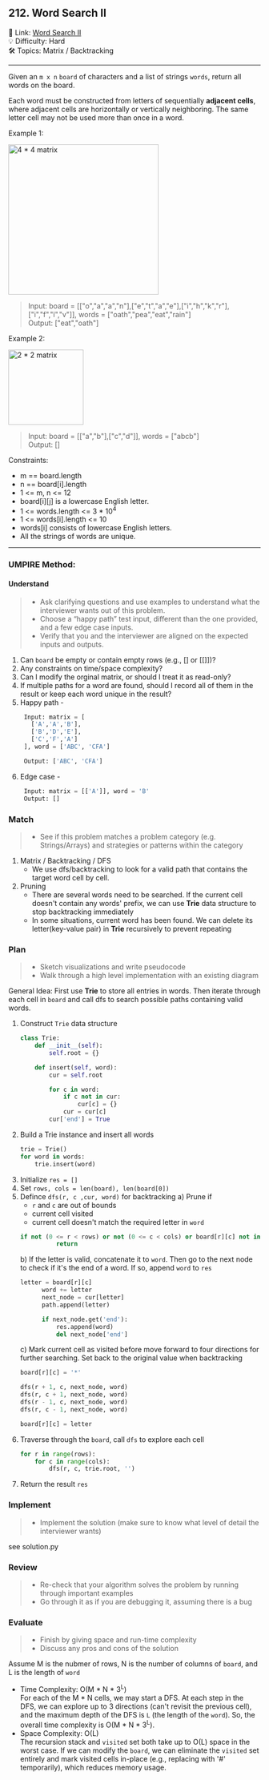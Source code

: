 ## 212. Word Search II
🔗 Link: [Word Search II](https://leetcode.com/problems/word-search-ii/description/)<br>
💡 Difficulty: Hard<br>
🛠️ Topics: Matrix / Backtracking<br>

<hr>

Given an `m x n` `board` of characters and a list of strings `words`, return all words on the board.

Each word must be constructed from letters of sequentially **adjacent cells**, where adjacent cells are horizontally or vertically neighboring. The same letter cell may not be used more than once in a word.<br>


Example 1:

<img src="https://github.com/user-attachments/assets/f9ea27d2-e743-4a92-a253-6d8cea332db7" alt="4 * 4 matrix" width="300" />

>Input: board = [["o","a","a","n"],["e","t","a","e"],["i","h","k","r"],["i","f","l","v"]], words = ["oath","pea","eat","rain"]<br>
Output: ["eat","oath"]<br>


Example 2:<br>

<img src="https://github.com/user-attachments/assets/de36ac7f-4b18-49f8-8549-58293f209650" alt="2 * 2 matrix" width="150"/>

>Input: board = [["a","b"],["c","d"]], words = ["abcb"]<br>
Output: []<br>


Constraints:<br>

- m == board.length
- n == board[i].length
- 1 <= m, n <= 12
- board[i][j] is a lowercase English letter.
- 1 <= words.length <= 3 * 10<sup>4</sup>
- 1 <= words[i].length <= 10
- words[i] consists of lowercase English letters.
- All the strings of words are unique.

<hr>

### UMPIRE Method:
#### Understand

> - Ask clarifying questions and use examples to understand what the interviewer wants out of this problem.
> - Choose a “happy path” test input, different than the one provided, and a few edge case inputs. 
> - Verify that you and the interviewer are aligned on the expected inputs and outputs.
1. Can `board` be empty or contain empty rows (e.g., [] or [[]])?<br>
2. Any constraints on time/space complexity?<br>
3. Can I modify the orginal matrix, or should I treat it as read-only?
4. If multiple paths for a word are found, should I record all of them in the result or keep each word unique in the result?
5. Happy path -
   ```python
    Input: matrix = [
      ['A','A','B'],
      ['B','D','E'],
      ['C','F','A']
    ], word = ['ABC', 'CFA']

    Output: ['ABC', 'CFA']

   ```
6. Edge case -
   ```python
    Input: matrix = [['A']], word = 'B'
    Output: []
   ```

### Match
> - See if this problem matches a problem category (e.g. Strings/Arrays) and strategies or patterns within the category
1. Matrix / Backtracking / DFS
   - We use dfs/backtracking to look for a valid path that contains the target word cell by cell.
2. Pruning
   - There are several words need to be searched. If the current cell doesn't contain any words' prefix, we can use **Trie** data structure to stop backtracking immediately 
   - In some situations, current word has been found. We can delete its letter(key-value pair) in **Trie** recursively to prevent repeating<br>

### Plan
> - Sketch visualizations and write pseudocode
> - Walk through a high level implementation with an existing diagram

General Idea: First use **Trie** to store all entries in words. Then iterate through each cell in `board` and call dfs to search possible paths containing valid words.<br>

1) Construct `Trie` data structure
   ```python
   class Trie:
       def __init__(self):
           self.root = {}

       def insert(self, word):
           cur = self.root

           for c in word:
               if c not in cur:
                   cur[c] = {}
               cur = cur[c]
           cur['end'] = True 
2) Build a Trie instance and insert all words
   ```python
   trie = Trie()
   for word in words:
       trie.insert(word)
3) Initialize `res = []`
4) Set `rows, cols = len(board), len(board[0])`
5) Defince `dfs(r, c ,cur, word)` for backtracking
   a) Prune if
      - `r` and `c` are out of bounds
      - current cell visited
      - current cell doesn't match the required letter in `word`
      ```python
      if not (0 <= r < rows) or not (0 <= c < cols) or board[r][c] not in cur or board[r][c] == '*':
                return
      ```
   b) If the letter is valid, concatenate it to `word`. Then go to the next node to check if it's the end of a word. If so, append `word` to `res`
      <br>
      ```python
      letter = board[r][c]
            word += letter
            next_node = cur[letter]
            path.append(letter)

            if next_node.get('end'):
                res.append(word)
                del next_node['end']
      ```
   c) Mark current cell as visited before move forward to four directions for further searching. Set back to the original value when backtracking <br>
      ```python
      board[r][c] = '*'

      dfs(r + 1, c, next_node, word)
      dfs(r, c + 1, next_node, word)
      dfs(r - 1, c, next_node, word)
      dfs(r, c - 1, next_node, word)

      board[r][c] = letter
      ```
6) Traverse through the `board`, call `dfs` to explore each cell
   ```python
   for r in range(rows):
       for c in range(cols):
           dfs(r, c, trie.root, '')
7) Return the result `res`
    
### Implement
> - Implement the solution (make sure to know what level of detail the interviewer wants)

see solution.py

### Review
> - Re-check that your algorithm solves the problem by running through important examples
> - Go through it as if you are debugging it, assuming there is a bug
### Evaluate
> - Finish by giving space and run-time complexity
> - Discuss any pros and cons of the solution

Assume M is the nubmer of rows, N is the number of columns of `board`, and L is the length of `word`

- Time Complexity: O(M * N * 3<sup>L</sup>)<br>
  For each of the M * N cells, we may start a DFS. At each step in the DFS, we can explore up to 3 directions (can't revisit the previous cell), and the maximum depth of the DFS is `L` (the length of the `word`). So, the overall time complexity is O(M * N * 3<sup>L</sup>). <br>
- Space Complexity: O(L)<br>
  The recursion stack and `visited` set both take up to O(L) space in the worst case. If we can modify the `board`, we can eliminate the `visited` set entirely and mark visited cells in-place (e.g., replacing with '#' temporarily), which reduces memory usage.<br>
